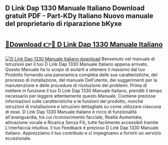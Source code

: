 ## D Link Dap 1330 Manuale Italiano Download gratuit PDF - Part-KDy Italiano Nuovo manuale del proprietario di riparazione bKyxe

# <h2><a href="http://dfh2lr.blite.top/?on=D+Link+Dap+1330+Manuale+Italiano">🔗Download 👉🔴 D Link Dap 1330 Manuale Italiano</a></h2>

[![D Link Dap 1330 Manuale Italiano download](https://i.imgur.com/lujVjoI.png)](http://dfh2lr.blite.top/?on=D+Link+Dap+1330+Manuale+Italiano)
Benvenuto nel manuale di Istruzioni per il tuo D Link Dap 1330 Manuale Italiano appena arrivato. Questo Manuale ha lo scopo di aiutarti a ottenere il massimo dal tuo Prodotto fornendo una panoramica completa delle sue caratteristiche, del processo di installazione, del manuale Dell'utente, dei suggerimenti per la manutenzione e delle procedure di risoluzione dei problemi. Prima di mettere in funzione il tuo D Link Dap 1330 Manuale Italiano, prenditi il tempo necessario per leggere attentamente questo Manuale. Contiene preziose informazioni sulle caratteristiche e le funzioni del prodotto, nonché istruzioni di installazione e istruzioni dettagliate su come utilizzare ciascuna di esse. D Link Dap 1330 Manuale Italiano è ricco di funzionalità all'avanguardia, tra cui riconoscimento facciale, Realtà Aumentata, attivazione vocale e Ricarica Senza Fili, tutte facilmente accessibili tramite L'interfaccia intuitiva. Il tuo Feedback è prezioso D Link Dap 1330 Manuale Italiano. Apprezziamo il tuo contributo e ci impegniamo a fornirti un servizio eccezionale.
